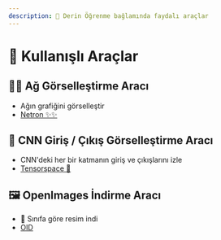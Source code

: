 ```yaml
---
description: 💼 Derin Öğrenme bağlamında faydalı araçlar
---
```


# 💼 Kullanışlı Araçlar

## 👷‍♀️ Ağ Görselleştirme Aracı
- Ağın grafiğini görselleştir
- [Netron ✨✨](https://github.com/lutzroeder/netron)

## 💫 CNN Giriş / Çıkış Görselleştirme Aracı
- CNN'deki her bir katmanın giriş ve çıkışlarını izle
-  [Tensorspace 🎉](https://tensorspace.org/)

## 🖼️ OpenImages İndirme Aracı
- 🚀 Sınıfa göre resim indi 
- [OID](https://github.com/EscVM/OIDv4_ToolKit)
